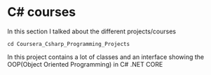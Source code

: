 # C# courses
In this section I talked about the different projects/courses
```poweshell
cd Coursera_Csharp_Programming_Projects
```
In this project contains a lot of classes and an interface showing the OOP(Object Oriented Programming) in C# .NET CORE